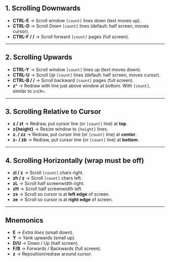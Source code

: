 ## 1. Scrolling Downwards
- **CTRL-E** → Scroll window `[count]` lines down (text moves up).
- **CTRL-D** → Scroll *Down* `[count]` lines (default: half screen, moves cursor).
- **CTRL-F / <PageDown> / <S-Down>** → Scroll forward `[count]` pages (full screen).

---

## 2. Scrolling Upwards
- **CTRL-Y** → Scroll window `[count]` lines up (text moves down).
- **CTRL-U** → Scroll *Up* `[count]` lines (default: half screen, moves cursor).
- **CTRL-B / <PageUp> / <S-Up>** → Scroll backward `[count]` pages (full screen).
- **z^** → Redraw with line just above window at bottom. With `[count]`, similar to `z<CR>`.

---

## 3. Scrolling Relative to Cursor
- **z<CR> / zt** → Redraw, put cursor line (or `[count]` line) at **top**.
- **z{height}<CR>** → Resize window to `{height}` lines.
- **z. / zz** → Redraw, put cursor line (or `[count]` line) at **center**.
- **z- / zb** → Redraw, put cursor line (or `[count]` line) at **bottom**.

---

## 4. Scrolling Horizontally (wrap must be off)
- **zl / z<Right>** → Scroll `[count]` chars right.
- **zh / z<Left>** → Scroll `[count]` chars left.
- **zL** → Scroll half screenwidth right.
- **zH** → Scroll half screenwidth left.
- **zs** → Scroll so cursor is at **left edge** of screen.
- **ze** → Scroll so cursor is at **right edge** of screen.

---

## Mnemonics
- **E** → *Extra lines* (small down).
- **Y** → Yank upwards (small up).
- **D/U** → Down / Up (half screen).
- **F/B** → Forwards / Backwards (full screen).
- **z** → Reposition/redraw around cursor.
